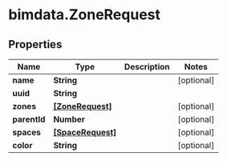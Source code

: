 # bimdata.ZoneRequest

## Properties

Name | Type | Description | Notes
------------ | ------------- | ------------- | -------------
**name** | **String** |  | [optional] 
**uuid** | **String** |  | 
**zones** | [**[ZoneRequest]**](ZoneRequest.md) |  | [optional] 
**parentId** | **Number** |  | [optional] 
**spaces** | [**[SpaceRequest]**](SpaceRequest.md) |  | [optional] 
**color** | **String** |  | [optional] 


